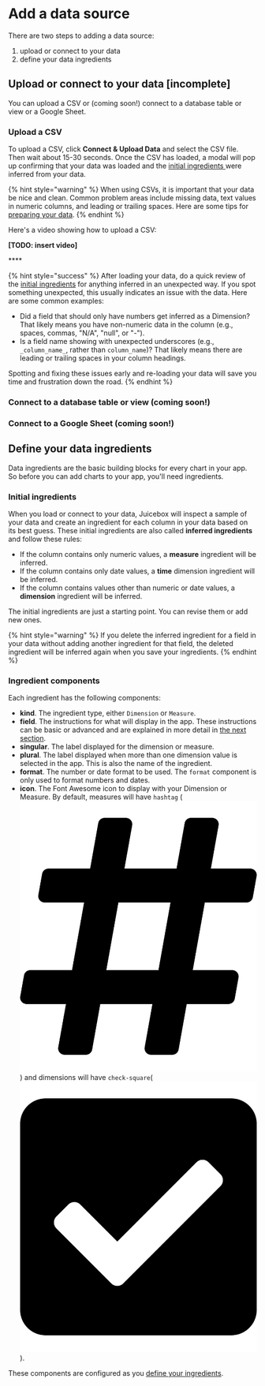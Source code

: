 # Add a data source

There are two steps to adding a data source: 

1. upload or connect to your data
2. define your data ingredients

## Upload or connect to your data \[incomplete\]

You can upload a CSV or \(coming soon!\) connect to a database table or view or a Google Sheet.

### Upload a CSV

To upload a CSV, click **Connect & Upload Data** and select the CSV file. Then wait about 15-30 seconds. Once the CSV has loaded, a modal will pop up confirming that your data was loaded and the [initial ingredients ](./#initial-ingredients)were inferred from your data. 

{% hint style="warning" %}
When using CSVs, it is important that your data be nice and clean. Common problem areas include missing data, text values in numeric columns, and leading or trailing spaces. Here are some tips for [preparing your data](../../design-tips/preparing-your-data.md). 
{% endhint %}

Here's a video showing how to upload a CSV:

**\[TODO: insert video\]**

\*\*\*\*

{% hint style="success" %}
After loading your data, do a quick review of the [initial ingredients](./#initial-ingredients) for anything inferred in an unexpected way. If you spot something unexpected, this usually indicates an issue with the data. Here are some common examples:

* Did a field that should only have numbers get inferred as a Dimension? That likely means you have non-numeric data in the column \(e.g., spaces, commas, "N/A", "null", or "-"\).
* Is a field name showing with unexpected underscores \(e.g., `_column_name_`, rather than `column_name`\)? That likely means there are leading or trailing spaces in your column headings.

Spotting and fixing these issues early and re-loading your data will save you time and frustration down the road.
{% endhint %}

### Connect to a database table or view \(coming soon!\)

### Connect to a Google Sheet \(coming soon!\)

## Define your data ingredients

Data ingredients are the basic building blocks for every chart in your app. So before you can add charts to your app, you'll need ingredients.

### Initial ingredients

When you load or connect to your data, Juicebox will inspect a sample of your data and create an ingredient for each column in your data based on its best guess. These initial ingredients are also called **inferred ingredients** and follow these rules:

* If the column contains only numeric values, a **measure** ingredient will be inferred.
* If the column contains only date values, a **time** dimension ingredient will be inferred.
* If the column contains values other than numeric or date values, a **dimension** ingredient will be inferred. 

The initial ingredients are just a starting point. You can revise them or add new ones. 

{% hint style="warning" %}
If you delete the inferred ingredient for a field in your data without adding another ingredient for that field, the deleted ingredient will be inferred again when you save your ingredients. 
{% endhint %}

### Ingredient components

Each ingredient has the following components:

* **kind**. The ingredient type, either `Dimension` or `Measure`. 
* **field**. The instructions for what will display in the app. These instructions can be basic or advanced and are explained in more detail in [the next section](defining-ingredients.md). 
* **singular**. The label displayed for the dimension or measure. 
* **plural**. The label displayed when more than one dimension value is selected in the app. This is also the name of the ingredient.
* **format**. The number or date format to be used. The `format` component is only used to format numbers and dates. 
* **icon**. The Font Awesome icon to display with your Dimension or Measure. By default, measures will have `hashtag` \(![](../../../.gitbook/assets/hashtag-solid.svg)\) and dimensions will have `check-square`\( ![](../../../.gitbook/assets/check-square-solid.svg) \). 

These components are configured as you [define your ingredients](defining-ingredients.md). 



